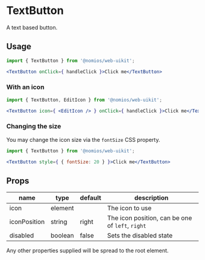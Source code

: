 # TextButton

A text based button.

## Usage

```jsx
import { TextButton } from '@nomios/web-uikit';

<TextButton onClick={ handleClick }>Click me</TextButton>
```

### With an icon

```jsx
import { TextButton, EditIcon } from '@nomios/web-uikit';

<TextButton icon={ <EditIcon /> } onClick={ handleClick }>Click me</TextButton>
```

### Changing the size

You may change the icon size via the `fontSize` CSS property.

```jsx
import { TextButton } from '@nomios/web-uikit';

<TextButton style={ { fontSize: 20 } }>Click me</TextButton>
```

## Props

| name | type | default | description |
| ---- | ---- | ------- | ----------- |
| icon | element | | The icon to use |
| iconPosition | string | right | The icon position, can be one of `left`, `right` |
| disabled | boolean | false | Sets the disabled state |

Any other properties supplied will be spread to the root element.
